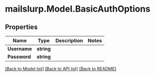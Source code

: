
# mailslurp.Model.BasicAuthOptions

## Properties

Name | Type | Description | Notes
------------ | ------------- | ------------- | -------------
**Username** | **string** |  | 
**Password** | **string** |  | 

[[Back to Model list]](../README.md#documentation-for-models)
[[Back to API list]](../README.md#documentation-for-api-endpoints)
[[Back to README]](../README.md)


